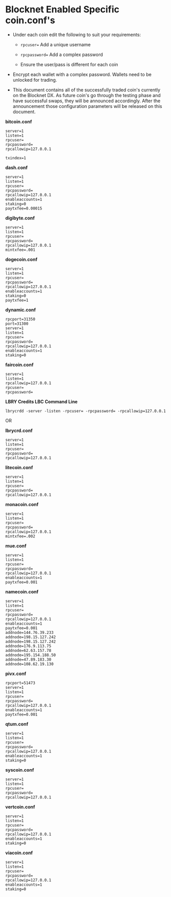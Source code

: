 # Blocknet Enabled Specific coin.conf's

* Under each coin edit the following to suit your requirements:

  * ```rpcuser=``` Add a unique username
  * ```rpcpassword=``` Add a complex password
  
  * Ensure the user/pass is different for each coin
  
* Encrypt each wallet with a complex password. Wallets need to be unlocked for trading.

* This document contains all of the successfully traded coin's currently on the Blocknet DX. As future coin's go through the testing phase and have successful swaps, they will be announced accordingly. After the announcement those configuration parameters will be released on this document.

__bitcoin.conf__
```
server=1
listen=1
rpcuser=
rpcpassword=
rpcallowip=127.0.0.1

txindex=1
```

__dash.conf__
```
server=1
listen=1
rpcuser=
rpcpassword=
rpcallowip=127.0.0.1
enableaccounts=1
staking=0
paytxfee=0.00015
```

__digibyte.conf__
```
server=1
listen=1
rpcuser=
rpcpassword=
rpcallowip=127.0.0.1
mintxfee=.001
```

__dogecoin.conf__
```
server=1
listen=1
rpcuser=
rpcpassword=
rpcallowip=127.0.0.1
enableaccounts=1
staking=0
paytxfee=1
```

__dynamic.conf__
```
rpcport=31350
port=31300
server=1
listen=1
rpcuser=
rpcpassword=
rpcallowip=127.0.0.1
enableaccounts=1
staking=0
```

__faircoin.conf__
```
server=1
listen=1
rpcallowip=127.0.0.1
rpcuser=
rpcpassword=
```

__LBRY Credits LBC Command Line__
```
lbrycrdd -server -listen -rpcuser= -rpcpassword= -rpcallowip=127.0.0.1
```
OR

__lbrycrd.conf__

```
server=1
listen=1
rpcuser=
rpcpassword=
rpcallowip=127.0.0.1
```

__litecoin.conf__
```
server=1
listen=1
rpcuser=
rpcpassword=
rpcallowip=127.0.0.1
```

__monacoin.conf__
```
server=1
listen=1
rpcuser=
rpcpassword=
rpcallowip=127.0.0.1
mintxfee=.002
```


__mue.conf__
```
server=1
listen=1
rpcuser=
rpcpassword=
rpcallowip=127.0.0.1
enableaccounts=1
paytxfee=0.001
```

__namecoin.conf__
```
server=1
listen=1
rpcuser=
rpcpassword=
rpcallowip=127.0.0.1
enableaccounts=1
paytxfee=0.001
addnode=144.76.39.233
addnode=198.15.127.242
addnode=198.15.127.242
addnode=176.9.113.75
addnode=62.63.157.78
addnode=195.154.188.50
addnode=47.89.183.30
addnode=108.62.19.130
```

__pivx.conf__
```
rpcport=51473
server=1
listen=1
rpcuser=
rpcpassword=
rpcallowip=127.0.0.1
enableaccounts=1
paytxfee=0.001
```

__qtum.conf__
```
server=1
listen=1
rpcuser=
rpcpassword=
rpcallowip=127.0.0.1
enableaccounts=1
staking=0
```

__syscoin.conf__
```
server=1
listen=1
rpcuser=
rpcpassword=
rpcallowip=127.0.0.1
```

__vertcoin.conf__
```
server=1
listen=1
rpcuser=
rpcpassword=
rpcallowip=127.0.0.1
enableaccounts=1
staking=0
```

__viacoin.conf__
```
server=1
listen=1
rpcuser=
rpcpassword=
rpcallowip=127.0.0.1
enableaccounts=1
staking=0
```
